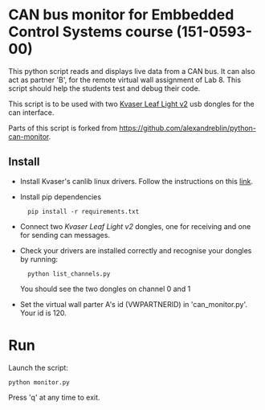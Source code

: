 # CAN bus monitor for Embbedded Control Systems course (151-0593-00)

This python script reads and displays live data from a CAN bus. It can also act as partner 'B', for the remote virtual wall assignment of Lab 8. This script should help the students test and debug their code.

This script is to be used with two [Kvaser Leaf Light v2](https://www.kvaser.com/product/kvaser-leaf-light-hs-v2/) usb dongles for the can interface.

Parts of this script is forked from https://github.com/alexandreblin/python-can-monitor.

## Install
- Install Kvaser's canlib linux drivers. Follow the instructions on this [link](https://www.kvaser.com/canlib-webhelp/section_install_linux.html).

- Install pip dependencies

        pip install -r requirements.txt

- Connect two *Kvaser Leaf Light v2* dongles, one for receiving and one for sending can messages.

- Check your drivers are installed correctly and recognise your dongles by running:

        python list_channels.py

    You should see the two dongles on channel 0 and 1

- Set the virtual wall parter A's id (VWPARTNERID) in 'can_monitor.py'. Your id is 120.

# Run
Launch the script:

    python monitor.py

Press 'q' at any time to exit.



